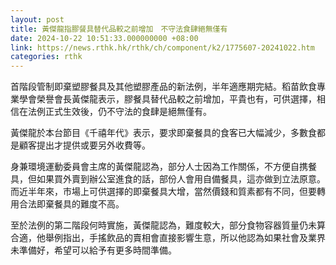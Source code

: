 ```yaml
---
layout: post
title: 黃傑龍指膠餐具替代品較之前增加　不守法食肆絕無僅有
date: 2024-10-22 10:51:33.000000000 +08:00
link: https://news.rthk.hk/rthk/ch/component/k2/1775607-20241022.htm
categories: rthk
---
```


首階段管制即棄塑膠餐具及其他塑膠產品的新法例，半年適應期完結。稻苗飲食專業學會榮譽會長黃傑龍表示，膠餐具替代品較之前增加，平貴也有，可供選擇，相信在法例正式生效後，仍不守法的食肆是絕無僅有。 

黃傑龍於本台節目《千禧年代》表示，要求即棄餐具的食客已大幅減少，多數食都是顧客提出才提供或要另外收費等。

身兼環境運動委員會主席的黃傑龍認為，部分人士因為工作關係，不方便自携餐具，但如果買外賣到辦公室進食的話，部份人會用自備餐具，這亦做到立法原意。而近半年來，市場上可供選擇的即棄餐具大增，當然價錢和質素都有不同，但要轉用合法即棄餐具的難度不高。

至於法例的第二階段何時實施，黃傑龍認為，難度較大，部分食物容器質量仍未算合適，他舉例指出，手搖飲品的賣相會直接影響生意，所以他認為如果社會及業界未準備好，希望可以給予有更多時間準備。
